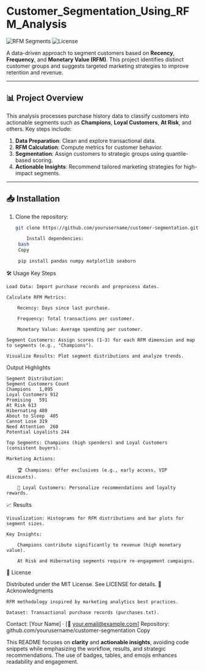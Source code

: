 # Customer_Segmentation_Using_RFM_Analysis

![RFM Segments](https://img.shields.io/badge/Analysis-RFM_Segmentation-blue) 
![License](https://img.shields.io/badge/License-MIT-green)

A data-driven approach to segment customers based on **Recency**, **Frequency**, and **Monetary Value (RFM)**. This project identifies distinct customer groups and suggests targeted marketing strategies to improve retention and revenue.

---

## 📊 Project Overview
This analysis processes purchase history data to classify customers into actionable segments such as **Champions**, **Loyal Customers**, **At Risk**, and others. Key steps include:
1. **Data Preparation**: Clean and explore transactional data.
2. **RFM Calculation**: Compute metrics for customer behavior.
3. **Segmentation**: Assign customers to strategic groups using quantile-based scoring.
4. **Actionable Insights**: Recommend tailored marketing strategies for high-impact segments.

---

## 📥 Installation
1. Clone the repository:
   ```bash
   git clone https://github.com/yourusername/customer-segmentation.git

       Install dependencies:
    bash
    Copy

    pip install pandas numpy matplotlib seaborn

🛠️ Usage
Key Steps

    Load Data: Import purchase records and preprocess dates.

    Calculate RFM Metrics:

        Recency: Days since last purchase.

        Frequency: Total transactions per customer.

        Monetary Value: Average spending per customer.

    Segment Customers: Assign scores (1-3) for each RFM dimension and map to segments (e.g., "Champions").

    Visualize Results: Plot segment distributions and analyze trends.

Output Highlights

    Segment Distribution:
    Segment	Customers Count
    Champions	1,095
    Loyal Customers	912
    Promising	591
    At Risk	613
    Hibernating	480
    About to Sleep	405
    Cannot Lose	319
    Need Attention	260
    Potential Loyalists	244

    Top Segments: Champions (high spenders) and Loyal Customers (consistent buyers).

    Marketing Actions:

        🏆 Champions: Offer exclusives (e.g., early access, VIP discounts).

        💎 Loyal Customers: Personalize recommendations and loyalty rewards.

📈 Results

    Visualization: Histograms for RFM distributions and bar plots for segment sizes.

    Key Insights:

        Champions contribute significantly to revenue (high monetary value).

        At Risk and Hibernating segments require re-engagement campaigns.

📜 License

Distributed under the MIT License. See LICENSE for details.
🙌 Acknowledgments

    RFM methodology inspired by marketing analytics best practices.

    Dataset: Transactional purchase records (purchases.txt).

Contact: [Your Name] · [📧 your.email@example.com]
Repository: github.com/yourusername/customer-segmentation
Copy


This README focuses on **clarity** and **actionable insights**, avoiding code snippets while emphasizing the workflow, results, and strategic recommendations. The use of badges, tables, and emojis enhances readability and engagement.
